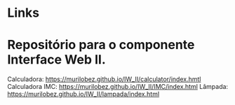 # Links
# Repositório para o componente Interface Web II.

Calculadora: https://murilobez.github.io/IW_II/calculator/index.hmtl
Calculadora IMC: https://murilobez.github.io/IW_II/IMC/index.html
Lâmpada: https://murilobez.github.io/IW_II/lampada/index.html
